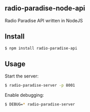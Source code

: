 ## radio-paradise-node-api

Radio Paradise API written in NodeJS

## Install

```bash
$ npm install radio-paradise-api
```

## Usage

Start the server:

```bash
$ radio-paradise-server -p 8001
```

Enable debugging:

```bash
$ DEBUG=* radio-paradise-server
```
